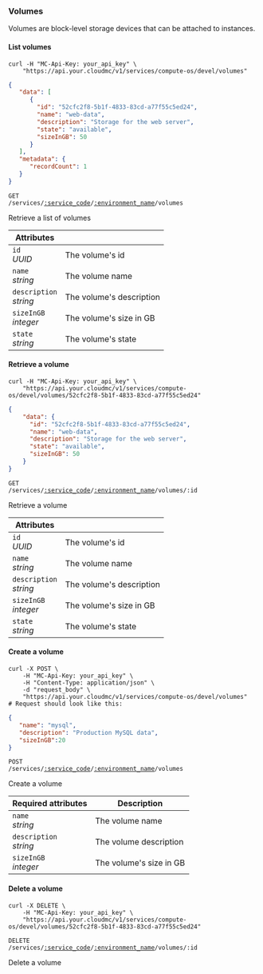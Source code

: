 ### Volumes

Volumes are block-level storage devices that can be attached to instances.

#### List volumes

```shell
curl -H "MC-Api-Key: your_api_key" \
    "https://api.your.cloudmc/v1/services/compute-os/devel/volumes"
```
```json
{
   "data": [
      {
        "id": "52cfc2f8-5b1f-4833-83cd-a77f55c5ed24",
        "name": "web-data",
        "description": "Storage for the web server",
        "state": "available",
        "sizeInGB": 50
      }
   ],
   "metadata": {
      "recordCount": 1
   }
}
```

<code>GET /services/<a href="#service-connections">:service_code</a>/<a href="#environments">:environment_name</a>/volumes</code>

Retrieve a list of volumes

Attributes | &nbsp;
------- | -----------
`id`<br/>*UUID* | The volume's id
`name`<br/>*string* | The volume name
`description`<br/>*string* | The volume's description
`sizeInGB`<br/>*integer* | The volume's size in GB
`state`<br/>*string* | The volume's state

#### Retrieve a volume

```shell
curl -H "MC-Api-Key: your_api_key" \
    "https://api.your.cloudmc/v1/services/compute-os/devel/volumes/52cfc2f8-5b1f-4833-83cd-a77f55c5ed24"
```
```json
{
    "data": {
      "id": "52cfc2f8-5b1f-4833-83cd-a77f55c5ed24",
      "name": "web-data",
      "description": "Storage for the web server",
      "state": "available",
      "sizeInGB": 50
    }
}
```

<code>GET /services/<a href="#service-connections">:service_code</a>/<a href="#environments">:environment_name</a>/volumes/:id</code>

Retrieve a volume

Attributes | &nbsp;
------- | -----------
`id`<br/>*UUID* | The volume's id
`name`<br/>*string* | The volume name
`description`<br/>*string* | The volume's description
`sizeInGB`<br/>*integer* | The volume's size in GB
`state`<br/>*string* | The volume's state

#### Create a volume

```shell
curl -X POST \
    -H "MC-Api-Key: your_api_key" \
    -H "Content-Type: application/json" \
    -d "request_body" \
    "https://api.your.cloudmc/v1/services/compute-os/devel/volumes"
# Request should look like this:
```
```json
{
   "name": "mysql",
   "description": "Production MySQL data",
   "sizeInGB":20
}
```

<code>POST /services/<a href="#service-connections">:service_code</a>/<a href="#environments">:environment_name</a>/volumes</code>

Create a volume

Required attributes                | Description                         
---------------------------------- | -----------------------------------
`name`<br/>*string*                | The volume name                             
`description`<br/>*string*         | The volume description
`sizeInGB`<br/>*integer*           | The volume's size in GB

#### Delete a volume

```shell
curl -X DELETE \
    -H "MC-Api-Key: your_api_key" \
    "https://api.your.cloudmc/v1/services/compute-os/devel/volumes/52cfc2f8-5b1f-4833-83cd-a77f55c5ed24"
```

<code>DELETE /services/<a href="#service-connections">:service_code</a>/<a href="#environments">:environment_name</a>/volumes/:id</code>

Delete a volume
